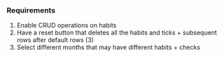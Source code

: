 ### Requirements
1. Enable CRUD operations on habits
2. Have a reset button that deletes all the habits and ticks + subsequent rows after default rows (3) 
3. Select different months that may have different habits + checks